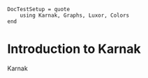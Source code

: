 ```@meta
DocTestSetup = quote
    using Karnak, Graphs, Luxor, Colors
end
```

# Introduction to Karnak

Karnak 
